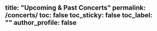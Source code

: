 title: "Upcoming & Past Concerts"
permalink: /concerts/
toc: false
toc_sticky: false
toc_label: ""
author_profile: false
-------
